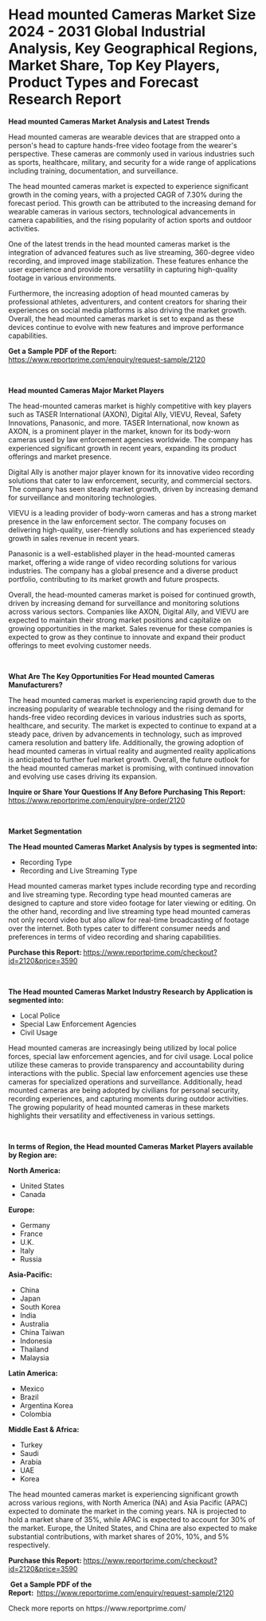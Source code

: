 <p><h1>Head mounted Cameras Market Size 2024 - 2031 Global Industrial Analysis, Key Geographical Regions, Market Share, Top Key Players, Product Types and Forecast Research Report</h1></p><p><strong>Head mounted Cameras Market Analysis and Latest Trends</strong></p>
<p><p>Head mounted cameras are wearable devices that are strapped onto a person's head to capture hands-free video footage from the wearer's perspective. These cameras are commonly used in various industries such as sports, healthcare, military, and security for a wide range of applications including training, documentation, and surveillance.</p><p>The head mounted cameras market is expected to experience significant growth in the coming years, with a projected CAGR of 7.30% during the forecast period. This growth can be attributed to the increasing demand for wearable cameras in various sectors, technological advancements in camera capabilities, and the rising popularity of action sports and outdoor activities.</p><p>One of the latest trends in the head mounted cameras market is the integration of advanced features such as live streaming, 360-degree video recording, and improved image stabilization. These features enhance the user experience and provide more versatility in capturing high-quality footage in various environments.</p><p>Furthermore, the increasing adoption of head mounted cameras by professional athletes, adventurers, and content creators for sharing their experiences on social media platforms is also driving the market growth. Overall, the head mounted cameras market is set to expand as these devices continue to evolve with new features and improve performance capabilities.</p></p>
<p><strong>Get a Sample PDF of the Report:&nbsp;</strong> <a href="https://www.reportprime.com/enquiry/request-sample/2120">https://www.reportprime.com/enquiry/request-sample/2120</a></p>
<p>&nbsp;</p>
<p><strong>Head mounted Cameras Major Market Players</strong></p>
<p><p>The head-mounted cameras market is highly competitive with key players such as TASER International (AXON), Digital Ally, VIEVU, Reveal, Safety Innovations, Panasonic, and more. TASER International, now known as AXON, is a prominent player in the market, known for its body-worn cameras used by law enforcement agencies worldwide. The company has experienced significant growth in recent years, expanding its product offerings and market presence.</p><p>Digital Ally is another major player known for its innovative video recording solutions that cater to law enforcement, security, and commercial sectors. The company has seen steady market growth, driven by increasing demand for surveillance and monitoring technologies.</p><p>VIEVU is a leading provider of body-worn cameras and has a strong market presence in the law enforcement sector. The company focuses on delivering high-quality, user-friendly solutions and has experienced steady growth in sales revenue in recent years.</p><p>Panasonic is a well-established player in the head-mounted cameras market, offering a wide range of video recording solutions for various industries. The company has a global presence and a diverse product portfolio, contributing to its market growth and future prospects.</p><p>Overall, the head-mounted cameras market is poised for continued growth, driven by increasing demand for surveillance and monitoring solutions across various sectors. Companies like AXON, Digital Ally, and VIEVU are expected to maintain their strong market positions and capitalize on growing opportunities in the market. Sales revenue for these companies is expected to grow as they continue to innovate and expand their product offerings to meet evolving customer needs.</p></p>
<p>&nbsp;</p>
<p><strong>What Are The Key Opportunities For Head mounted Cameras Manufacturers?</strong></p>
<p><p>The head mounted cameras market is experiencing rapid growth due to the increasing popularity of wearable technology and the rising demand for hands-free video recording devices in various industries such as sports, healthcare, and security. The market is expected to continue to expand at a steady pace, driven by advancements in technology, such as improved camera resolution and battery life. Additionally, the growing adoption of head mounted cameras in virtual reality and augmented reality applications is anticipated to further fuel market growth. Overall, the future outlook for the head mounted cameras market is promising, with continued innovation and evolving use cases driving its expansion.</p></p>
<p><strong>Inquire or Share Your Questions If Any Before Purchasing This Report:</strong> <a href="https://www.reportprime.com/enquiry/pre-order/2120">https://www.reportprime.com/enquiry/pre-order/2120</a></p>
<p>&nbsp;</p>
<p><strong>Market Segmentation</strong></p>
<p><strong>The Head mounted Cameras Market Analysis by types is segmented into:</strong></p>
<p><ul><li>Recording Type</li><li>Recording and Live Streaming Type</li></ul></p>
<p><p>Head mounted cameras market types include recording type and recording and live streaming type. Recording type head mounted cameras are designed to capture and store video footage for later viewing or editing. On the other hand, recording and live streaming type head mounted cameras not only record video but also allow for real-time broadcasting of footage over the internet. Both types cater to different consumer needs and preferences in terms of video recording and sharing capabilities.</p></p>
<p><strong>Purchase this Report:&nbsp;</strong><a href="https://www.reportprime.com/checkout?id=2120&price=3590">https://www.reportprime.com/checkout?id=2120&price=3590</a></p>
<p>&nbsp;</p>
<p><strong>The Head mounted Cameras Market Industry Research by Application is segmented into:</strong></p>
<p><ul><li>Local Police</li><li>Special Law Enforcement Agencies</li><li>Civil Usage</li></ul></p>
<p><p>Head mounted cameras are increasingly being utilized by local police forces, special law enforcement agencies, and for civil usage. Local police utilize these cameras to provide transparency and accountability during interactions with the public. Special law enforcement agencies use these cameras for specialized operations and surveillance. Additionally, head mounted cameras are being adopted by civilians for personal security, recording experiences, and capturing moments during outdoor activities. The growing popularity of head mounted cameras in these markets highlights their versatility and effectiveness in various settings.</p></p>
<p>&nbsp;</p>
<p><strong>In terms of Region, the Head mounted Cameras Market Players available by Region are:</strong></p>
<p>
    <p> <strong> North America: </strong>
        <ul>
            <li>United States</li>
            <li>Canada</li>
        </ul>
        </p> 
    <p> <strong> Europe: </strong>
        <ul>
            <li>Germany</li>
            <li>France</li>
            <li>U.K.</li>
            <li>Italy</li>
            <li>Russia</li>
        </ul>
        </p> 
    <p> <strong> Asia-Pacific: </strong>
        <ul>
            <li>China</li>
            <li>Japan</li>
            <li>South Korea</li>
            <li>India</li>
            <li>Australia</li>
            <li>China Taiwan</li>
            <li>Indonesia</li>
            <li>Thailand</li>
            <li>Malaysia</li>
        </ul>
        </p> 
    <p> <strong> Latin America: </strong>
        <ul>
            <li>Mexico</li>
            <li>Brazil</li>
            <li>Argentina Korea</li>
            <li>Colombia</li>
        </ul>
        </p> 
    <p> <strong> Middle East & Africa: </strong>
        <ul>
            <li>Turkey</li>
            <li>Saudi</li>
            <li>Arabia</li>
            <li>UAE</li>
            <li>Korea</li>
        </ul>
    </p>
    </p>
<p><p>The head mounted cameras market is experiencing significant growth across various regions, with North America (NA) and Asia Pacific (APAC) expected to dominate the market in the coming years. NA is projected to hold a market share of 35%, while APAC is expected to account for 30% of the market. Europe, the United States, and China are also expected to make substantial contributions, with market shares of 20%, 10%, and 5% respectively.</p></p>
<p><strong>Purchase this Report: </strong><a href="https://www.reportprime.com/checkout?id=2120&price=3590">https://www.reportprime.com/checkout?id=2120&price=3590</a></p>
<p>&nbsp;<strong>Get a Sample PDF of the Report:&nbsp;&nbsp;</strong><a href="https://www.reportprime.com/enquiry/request-sample/2120">https://www.reportprime.com/enquiry/request-sample/2120</a></p>
<p><strong></strong></p>
<p>Check more reports on https://www.reportprime.com/</p>